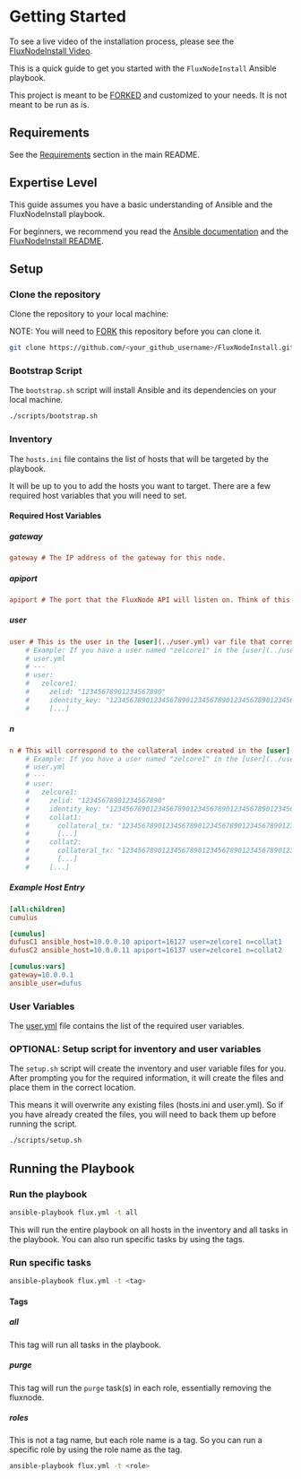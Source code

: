 Getting Started
===============

To see a live video of the installation process, please see the [FluxNodeInstall Video](https://youtu.be/dpSusGBasCY).

This is a quick guide to get you started with the `FluxNodeInstall` Ansible playbook.

This project is meant to be [FORKED](https://docs.github.com/en/get-started/quickstart/fork-a-repo) and customized to your needs. It is not meant to be run as is.

## Requirements

See the [Requirements](../README.md#requirements) section in the main README.

## Expertise Level

This guide assumes you have a basic understanding of Ansible and the FluxNodeInstall playbook.

For beginners, we recommend you read the [Ansible documentation](https://docs.ansible.com/ansible/latest/index.html) and the [FluxNodeInstall README](../README.md).

## Setup

### Clone the repository

Clone the repository to your local machine:

NOTE: You will need to [FORK](https://docs.github.com/en/get-started/quickstart/fork-a-repo) this repository before you can clone it.

```bash
git clone https://github.com/<your_github_username>/FluxNodeInstall.git
```

### Bootstrap Script

The `bootstrap.sh` script will install Ansible and its dependencies on your local machine.

```bash
./scripts/bootstrap.sh
```

### Inventory

The `hosts.ini` file contains the list of hosts that will be targeted by the playbook.

It will be up to you to add the hosts you want to target. There are a few required host variables that you will need to set.

#### Required Host Variables

##### gateway

```ini
gateway # The IP address of the gateway for this node.
```

##### apiport

```ini
apiport # The port that the FluxNode API will listen on. Think of this as the UPnP Api Port.
```

##### user

```ini
user # This is the user in the [user](../user.yml) var file that corresponds with the Zelcore user and collateral information.
    # Example: If you have a user named "zelcore1" in the [user](../user.yml) var file, then you would put "zelcore1" here.
    # user.yml
    # ---
    # user:
    #   zelcore1:
    #     zelid: "12345678901234567890"
    #     identity_key: "1234567890123456789012345678901234567890123456789012345678901234"
    #     [...]
```

##### n

```ini
n # This will correspond to the collateral index created in the [user](../user.yml) var file.
    # Example: If you have a user named "zelcore1" in the [user](../user.yml) var file, and you have a several collateral items, you would put the corresponding one on the host.
    # user.yml
    # ---
    # user:
    #   zelcore1:
    #     zelid: "12345678901234567890"
    #     identity_key: "1234567890123456789012345678901234567890123456789012345678901234"
    #     collat1:
    #       collateral_tx: "1234567890123456789012345678901234567890123456789012345678901234"
    #       [...]
    #     collat2:
    #       collateral_tx: "1234567890123456789012345678901234567890123456789012345678901234"
    #       [...]
    #     [...]
```

##### Example Host Entry

```ini
[all:children]
cumulus

[cumulus]
dufusC1 ansible_host=10.0.0.10 apiport=16127 user=zelcore1 n=collat1
dufusC2 ansible_host=10.0.0.11 apiport=16137 user=zelcore1 n=collat2

[cumulus:vars]
gateway=10.0.0.1
ansible_user=dufus
```

### User Variables

The [user.yml](../user.yml) file contains the list of the required user variables.

### OPTIONAL: Setup script for inventory and user variables

The `setup.sh` script will create the inventory and user variable files for you. After prompting you for the required information, it will create the files and place them in the correct location.

This means it will overwrite any existing files (hosts.ini and user.yml). So if you have already created the files, you will need to back them up before running the script.

```bash
./scripts/setup.sh
```

## Running the Playbook

### Run the playbook

```bash
ansible-playbook flux.yml -t all
```
This will run the entire playbook on all hosts in the inventory and all tasks in the playbook. You can also run specific tasks by using the tags.

### Run specific tasks

```bash
ansible-playbook flux.yml -t <tag>
```

#### Tags

##### all

This tag will run all tasks in the playbook.

##### purge

This tag will run the `purge` task(s) in each role, essentially removing the fluxnode.

##### roles

This is not a tag name, but each role name is a tag. So you can run a specific role by using the role name as the tag.

```bash
ansible-playbook flux.yml -t <role>
```
